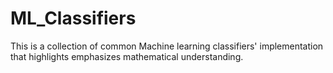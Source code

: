 # ML_Classifiers
This is a collection of common Machine learning classifiers' implementation that highlights emphasizes mathematical understanding.
